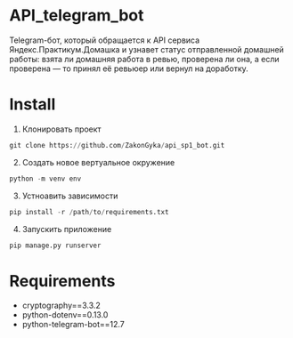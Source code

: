 # API_telegram_bot
Telegram-бот, который обращается к API сервиса Яндекс.Практикум.Домашка и узнавет статус отправленной домашней работы: взята ли домашняя работа в ревью, проверена ли она, а если проверена — то принял её ревьюер или вернул на доработку.
# Install
1. Клонировать проект
```Python
git clone https://github.com/ZakonGyka/api_sp1_bot.git
```
2. Создать новое вертуальное окружение
```Python
python -m venv env
```
3. Устноавить зависимости
```Python
pip install -r /path/to/requirements.txt
```
4. Запускить приложение
```Python
pip manage.py runserver
```
# Requirements
+ cryptography==3.3.2
+ python-dotenv==0.13.0
+ python-telegram-bot==12.7
